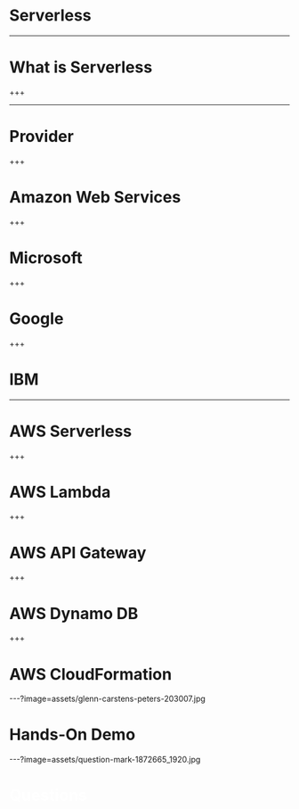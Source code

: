# Serverless

---

# What is Serverless

+++



---

# Provider

+++

# Amazon Web Services

+++

# Microsoft

+++

# Google

+++

# IBM

---

# AWS Serverless

+++

# AWS Lambda

+++

# AWS API Gateway

+++

# AWS Dynamo DB

+++

# AWS CloudFormation

---?image=assets/glenn-carstens-peters-203007.jpg

# Hands-On Demo

---?image=assets/question-mark-1872665_1920.jpg

# <span style='color:white'>Questions</span>

<!--

References:

question-mark-1872665_1920.jpg: https://pixabay.com/de/fragezeichen-wichtig-anmelden-1872665/
glenn-carstens-peters-203007.jpg: https://unsplash.com/@glenncarstenspeters?photo=npxXWgQ33ZQ


-->
